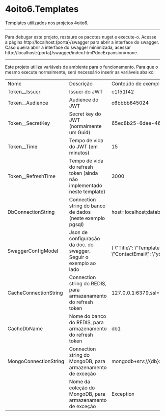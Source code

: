 # 4oito6.Templates
Templates utilizados nos projetos 4oito6.
<hr />

Para debugar este projeto, restaure os pacotes nuget e execute-o.
Acesse a página http://localhost:{porta}/swagger para abrir a interface do swagger.
Caso queira abrir a interface do swagger minimizada, acessar http://localhost:{porta}/swagger/index.html?docExpansion=none.

<hr />
Este projeto utiliza variáveis de ambiente para o funcionamento. 
Para que o mesmo execute normalmente, será necessário inserir as variáveis abaixo: 

<table>
  <theader>
    <td>Nome</td>
    <td>Descrição</td>
    <td>Conteúdo de exemplo</td>
  </theader>
  <tr>
    <td>Token__Issuer</td>
    <td>Issuer do JWT</td>
    <td>c1f51f42</td>
  </tr>
  <tr>
    <td>Token__Audience</td>
    <td>Audience do JWT</td>
    <td>c6bbbb645024</td>
  </tr>
  <tr>
    <td>Token__SecretKey</td>
    <td>Secret key do JWT (normalmente um Guid)</td>
    <td>65ec8b25-6dee-4686-a139-f14029dd7f34</td>
  </tr>
  <tr>
    <td>Token__Time</td>
    <td>Tempo de vida do JWT (em minutos)</td>
    <td>15</td>
  </tr>
  <tr>
    <td>Token__RefreshTime</td>
    <td>Tempo de vida do refresh token (ainda não implementado neste template)</td>
    <td>3000</td>
  </tr>
  <tr>
    <td>DbConnectionString</td>
    <td>Connection string do banco de dados (neste exemplo pgsql)</td>
    <td>host=localhost;database=pgsqldb;user id=pgsqldb;pgsqldb</td>
  </tr>
  <tr>
    <td>SwaggerConfigModel</td>
    <td>Json de configuração da doc. do swagger. Seguir o exemplo ao lado</td>
    <td>{ \"Title\": \"Template API\", \"Version\": \"1\", \"Description\": \"API REST de template\", \"ContactName\": \"Your Name\", \"ContactEmail\": \"your@mail.com\", \"ContactUrl\": \"http://yourwebpage.com/\" }</td>
  </tr>
  <tr>
    <td>CacheConnectionString</td>
    <td>Connection string do REDIS, para armazenamento do refresh token</td>
    <td>127.0.0.1:6379,ssl=False,allowAdmin=True,abortConnect=False,defaultDatabase=0,connectTimeout=500,connectRetry=3</td>
  </tr>
  <tr>
    <td>CacheDbName</td>
    <td>Nome do banco do REDIS, para armazenamento do refresh token</td>
    <td>db1</td>
  </tr>
  <tr>
    <td>MongoConnectionString</td>
    <td>Connection string do MongoDB, para armazenamento de exceção</td>
    <td>mongodb+srv://{db}:{password}@my-server.com?retryWrites=true&w=majority</td>
  </tr>
  <tr>
    <td></td>
    <td>Nome da coleção do MongoDB, para armazenamento de exceção</td>
    <td>Exception</td>
  </tr>
</table>
